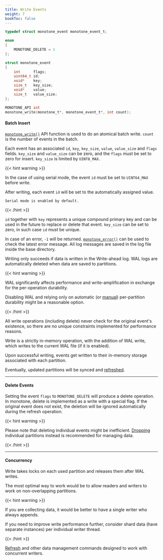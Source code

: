 ```yaml
---
title: Write Events
weight: 7
bookToc: false
---
```


```C
typedef struct monotone_event monotone_event_t;

enum
{
	MONOTONE_DELETE = 1
};

struct monotone_event
{
	int      flags;
	uint64_t id;
	void*    key;
	size_t   key_size;
	void*    value;
	size_t   value_size;
};

MONOTONE_API int
monotone_write(monotone_t*, monotone_event_t*, int count);
```

#### Batch Insert

[`monotone_write()`](/docs/api/) API function is used to do an atomical batch write.
`count` is the number of events in the batch.

Each event has an associated `id`, `key`, `key_size`, `value`, `value_size` and `flags` fields.
`key_size` and `value_size` can be zero, and the `flags` must be set to zero for insert.
`key_size` is limited by `UINT8_MAX`.

{{< hint warning >}}

In the case of using serial mode, the event `id` must be set to `UINT64_MAX` before write.

After writing, each event `id` will be set to the automatically assigned value.

`Serial mode is enabled by default.`

{{< /hint >}}

`id` together with `key` represents a unique compound primary key and can be used in the future
to replace or delete that event. `key_size` can be set to zero, in such case `id` must be unique.

In case of an error, `-1` will be returned. [`monotone_error()`](/docs/api/) can be used to check the latest error message.
All log messages are saved in the log file inside the base directory.

Writing only succeeds if data is written in the Write-ahead log.
WAL logs are automatically deleted when data are saved to partitions.

{{< hint warning >}}

WAL significantly affects performance and write-amplification in exchange for the per-operation durability.

Disabling WAL and relying only on automatic (or [manual](/docs/data/refresh/)) per-partition durability might be a reasonable option.

{{< /hint >}}

All write operations (including delete) never check for the original event's existence, so there
are no unique constraints implemented for performance reasons.

Write is a strictly in-memory operation, with the addition of WAL write, which writes to the current
WAL file (if it is enabled).

Upon successful writing, events get written to their in-memory storage associated with each partition.

Eventually, updated partitions will be synced and [refreshed](/docs/data/refresh/).

---

#### Delete Events

Setting the event `flags` to `MONOTONE_DELETE` will produce a delete operation. In monotone, delete is implemented as a write with a special flag.
If the original event does not exist, the deletion will be ignored automatically during the refresh operation.

{{< hint warning >}}

Please note that deleting individual events might be inefficient.
[Dropping](/docs/data/drop/) individual partitions instead is recommended for managing data. 

{{< /hint >}}

---

#### Concurrency

Write takes locks on each used partition and releases them after WAL writes.

The most optimal way to work would be to allow readers and writers to work on non-overlapping partitions.

{{< hint warning >}}

If you are collecting data, it would be better to have a single writer who always appends.

If you need to improve write performance further, consider shard data (have separate instances) per individual writer thread.

{{< /hint >}}

[Refresh](/docs/data/refresh/) and other data management commands designed to work with concurrent writers.
